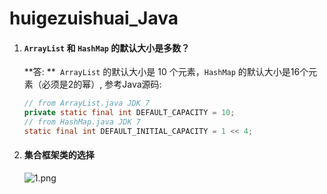 # huigezuishuai_Java

1. #### `ArrayList` 和 `HashMap` 的默认大小是多数？

   **答: **` ArrayList` 的默认大小是 10 个元素，`HashMap` 的默认大小是16个元素（必须是2的幂）, 参考Java源码:

   ```java
   // from ArrayList.java JDK 7
   private static final int DEFAULT_CAPACITY = 10;
   // from HashMap.java JDK 7
   static final int DEFAULT_INITIAL_CAPACITY = 1 << 4; 
   ```

2. #### 集合框架类的选择

   ![1.png](https://raw.githubusercontent.com/fuxiaohui/huigezuishuai_Java/master/img/003.png)

